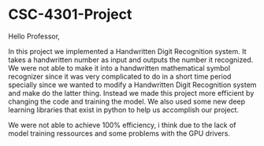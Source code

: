 # CSC-4301-Project

Hello Professor,

In this project we implemented a Handwritten Digit Recognition system. It takes a handwritten number as input and outputs the number it recognized.
We were not able to make it into a handwritten mathematical symbol recognizer since it was very complicated to do in a short time period specially since we wanted to modify a Handwritten Digit Recognition system and make do the latter thing. 
Instead we made this project more efficient by changing the code and training the model. We also used some new deep learning libraries that exist in python to help us accomplish our project. 

We were not able to achieve 100% efficiency, i think due to the lack of model training ressources and some problems with the GPU drivers. 
